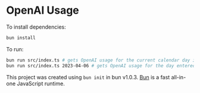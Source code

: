 # OpenAI Usage

To install dependencies:

```bash
bun install
```

To run:

```bash
bun run src/index.ts # gets OpenAI usage for the current calendar day in Chicago (my time zone)
bun run src/index.ts 2023-04-06 # gets OpenAI usage for the day entered (must be in yyyy-mm-dd format)
```

This project was created using `bun init` in bun v1.0.3. [Bun](https://bun.sh) is a fast all-in-one JavaScript runtime.
